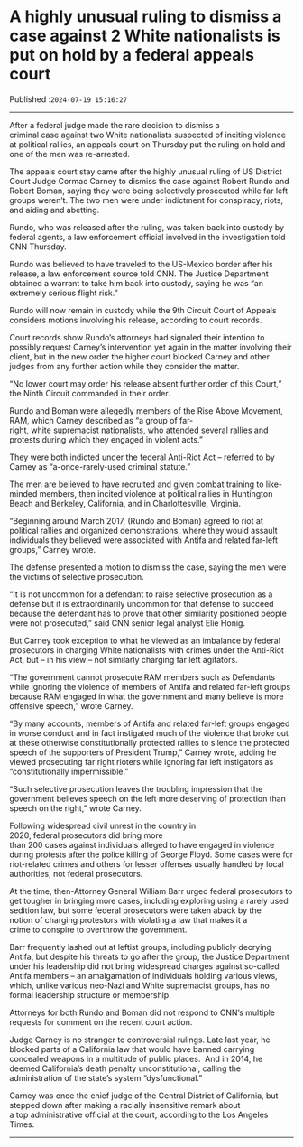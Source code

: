 # A highly unusual ruling to dismiss a case against 2 White nationalists is put on hold by a federal appeals court

Published :`2024-07-19 15:16:27`

---

After a federal judge made the rare decision to dismiss a criminal case against two White nationalists suspected of inciting violence at political rallies, an appeals court on Thursday put the ruling on hold and one of the men was re-arrested.

The appeals court stay came after the highly unusual ruling of US District Court Judge Cormac Carney to dismiss the case against Robert Rundo and Robert Boman, saying they were being selectively prosecuted while far left groups weren’t. The two men were under indictment for conspiracy, riots, and aiding and abetting.

Rundo, who was released after the ruling, was taken back into custody by federal agents, a law enforcement official involved in the investigation told CNN Thursday.

Rundo was believed to have traveled to the US-Mexico border after his release, a law enforcement source told CNN. The Justice Department obtained a warrant to take him back into custody, saying he was “an extremely serious flight risk.”

Rundo will now remain in custody while the 9th Circuit Court of Appeals considers motions involving his release, according to court records.

Court records show Rundo’s attorneys had signaled their intention to possibly request Carney’s intervention yet again in the matter involving their client, but in the new order the higher court blocked Carney and other judges from any further action while they consider the matter.

“No lower court may order h﻿is release absent further order of this Court,” the Ninth Circuit commanded in their order.

Rundo and Boman were allegedly members of the Rise Above Movement, RAM, which Carney described as “a group of far-right, white supremacist nationalists, who attended several rallies and protests during which they engaged in violent acts.”

They were both indicted under the federal Anti-Riot Act – referred to by Carney as “a-once-rarely-used criminal statute.”

The men are believed to have recruited and given combat training to like-minded members, then incited violence at political rallies in Huntington Beach and Berkeley, California, and in Charlottesville, Virginia.

“Beginning around March 2017, (Rundo and Boman) agreed to riot at political rallies and organized demonstrations, where they would assault individuals they believed were associated with Antifa and related far-left groups,” Carney wrote.

The defense presented a motion to dismiss the case, saying the men were the victims of selective prosecution.

“It is not uncommon for a defendant to raise selective prosecution as a defense but it is extraordinarily uncommon for that defense to succeed because the defendant has to prove that other similarity positioned people were not prosecuted,” said CNN senior legal analyst Elie Honig.

But Carney took exception to what he viewed as an imbalance by federal prosecutors in charging White nationalists with crimes under the Anti-Riot Act, but – in his view – not similarly charging far left agitators.

“The government cannot prosecute RAM members such as Defendants while ignoring the violence of members of Antifa and related far-left groups because RAM engaged in what the government and many believe is more offensive speech,” wrote Carney.

“By many accounts, members of Antifa and related far-left groups engaged in worse conduct and in fact instigated much of the violence that broke out at these otherwise constitutionally protected rallies to silence the protected speech of the supporters of President Trump,” Carney wrote, adding he viewed prosecuting far right rioters while ignoring far left instigators as “constitutionally impermissible.”

“Such selective prosecution leaves the troubling impression that the government believes speech on the left more deserving of protection than speech on the right,” wrote Carney.

Following widespread civil unrest in the country in 2020, federal prosecutors did bring more than 200 cases against individuals alleged to have engaged in violence during protests after the police killing of George Floyd. Some cases were for riot-related crimes and others for lesser offenses usually handled by local authorities, not federal prosecutors.

At the time, then-Attorney General William Barr urged federal prosecutors to get tougher in bringing more cases, including exploring using a rarely used sedition law, but some federal prosecutors were taken aback by the notion of charging protestors with violating a law that makes it a crime to conspire to overthrow the government.

Barr frequently lashed out at leftist groups, including publicly decrying Antifa, but despite his threats to go after the group, the Justice Department under his leadership did not bring widespread charges against so-called Antifa members – an amalgamation of individuals holding various views, which, unlike various neo-Nazi and White supremacist groups, has no formal leadership structure or membership.

Attorneys for both Rundo and Boman did not respond to CNN’s multiple requests for comment on the recent court action.

Judge Carney is no stranger to controversial rulings. Late last year, he blocked parts of a California law that would have banned carrying concealed weapons in a multitude of public places.  And in 2014, he deemed California’s death penalty unconstitutional, calling the administration of the state’s system “dysfunctional.”

Carney was once the chief judge of the Central District of California, but stepped down after making a racially insensitive remark about a top administrative official at the court, according to the Los Angeles Times.

---

